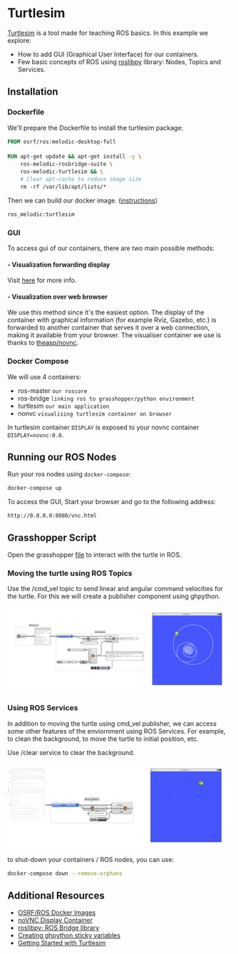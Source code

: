 # Turtlesim

[Turtlesim](http://wiki.ros.org/turtlesim) is a tool made for teaching ROS basics. In this example we explore:

- How to add GUI (Graphical User Interface) for our containers.
- Few basic concepts of ROS using [roslibpy](https://roslibpy.readthedocs.io/en/latest/index.html) library: Nodes, Topics and Services.

## Installation

### Dockerfile

We'll prepare the Dockerfile to install the turtlesim package:

```Dockerfile
FROM osrf/ros:melodic-desktop-full

RUN apt-get update && apt-get install -y \
    ros-melodic-rosbridge-suite \
    ros-melodic-turtlesim && \
    # Clear apt-cache to reduce image size
    rm -rf /var/lib/apt/lists/*
```

Then we can build our docker image. ([instructions](https://github.com/MRAC-IAAC/ROSinGrasshopper/tree/main/00-HelloWorld%20in%20Docker#building-our-first-image-using-dockerfile))

```Bash
ros_melodic:turtlesim
```

### GUI

To access gui of our containers, there are two main possible methods:

#### - Visualization forwarding display

Visit [here](https://gramaziokohler.github.io/compas_fab/latest/backends/web_x11_gui.html#visualization-forwarding-display-1) for more info.

#### - Visualization over web browser
  
We use this method since it's the easiest option. The display of the container with graphical information (for example Rviz, Gazebo, etc.) is forwarded to another container that serves it over a web connection, making it available from your browser. The visualiser container we use is thanks to [theasp/novnc](https://hub.docker.com/r/theasp/novnc/).

### Docker Compose

We will use 4 containers:

- ros-master `our roscore`
- ros-bridge `linking ros to grasshopper/python environment`
- turtlesim `our main application`
- nonvc `visualising turtlesim container on browser`

In turtlesim container `DISPLAY` is exposed to your novnc container `DISPLAY=novnc:0.0`.

## Running our ROS Nodes

Run your ros nodes using `docker-compose`:

```Bash
docker-compose up
```

To access the GUI, Start your browser and go to the following address:

```Link
http://0.0.0.0:8080/vnc.html
```

## Grasshopper Script

Open the grasshopper [file](Turtlesim.gh) to interact with the turtle in ROS.

### Moving the turtle using ROS Topics

Use the /cmd_vel topic to send linear and angular command velocities for the turtle. For this we will create a publisher component using ghpython.

![publisher](media/Publisher.jpg)

### Using ROS Services

In addition to moving the turtle using cmd_vel publisher, we can access some other features of the enviornment using ROS Services.
For example, to clean the background, to move the turtle to initial position, etc.

Use /clear service to clear the background.

![services](./media/ServiceCall.jpg)

to shut-down your containers / ROS nodes, you can use:

```bash
docker-compose down --remove-orphans
```

## Additional Resources

- [OSRF/ROS Docker Images](https://hub.docker.com/r/osrf/ros/tags?page=1&ordering=last_updated)
- [noVNC Display Container](https://hub.docker.com/r/theasp/novnc)
- [roslibpy: ROS Bridge library](https://roslibpy.readthedocs.io/en/latest/index.html)
- [Creating ghpython sticky variables](https://developer.rhino3d.com/guides/rhinopython/ghpython-global-sticky/)
- [Getting Started with Turtlesim](http://wiki.ros.org/turtlesim)
